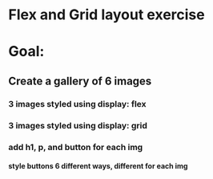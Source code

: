 # Flex and Grid layout exercise

# Goal:

## Create a gallery of 6 images

### 3 images styled using display: flex

### 3 images styled using display: grid

### add h1, p, and button for each img

#### style buttons 6 different ways, different for each img

